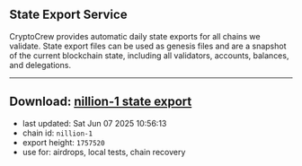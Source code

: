 ## State Export Service
CryptoCrew provides automatic daily state exports for all chains we validate. State export files can be used as genesis files and are a snapshot of the current blockchain state, including all validators, accounts, balances, and delegations.

---
**Download: [nillion-1 state export](https://ccv-s3.nbg1.your-objectstorage.com/SERVICE/nillion/nillion-1_export_1757520.json)**
---

- last updated: Sat Jun 07 2025 10:56:13
- chain id: `nillion-1`
- export height: `1757520`
- use for: airdrops, local tests, chain recovery
